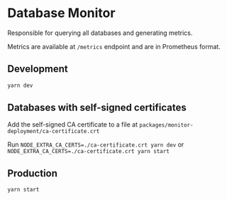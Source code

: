 # Database Monitor

Responsible for querying all databases and generating metrics.

Metrics are available at `/metrics` endpoint and are in Prometheus format.

## Development

```bash
yarn dev
```

## Databases with self-signed certificates

Add the self-signed CA certificate to a file at `packages/monitor-deployment/ca-certificate.crt`

Run `NODE_EXTRA_CA_CERTS=./ca-certificate.crt yarn dev` or `NODE_EXTRA_CA_CERTS=./ca-certificate.crt yarn start`

## Production

```bash
yarn start
```
